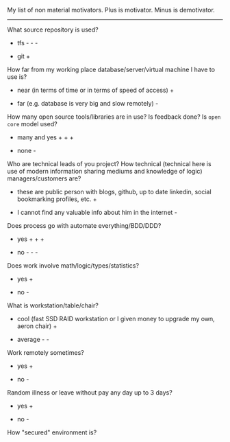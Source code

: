 
My list of non material motivators. Plus is motivator. Minus is demotivator.

---

What source repository is used?

* tfs - - -

* git +

How far  from my working place database/server/virtual machine I have to use is?

* near (in terms of time or in terms of speed of access) +

* far (e.g. database is very big and slow remotely) -

How many open source tools/libraries are in use? Is feedback done? Is `open core` model used?

* many and yes + + +

* none -

Who are technical leads of you project? How technical (technical here is use of modern information sharing mediums and knowledge of logic) managers/customers are?

* these are public person with blogs, github, up to date linkedin, social bookmarking profiles, etc.  +

* I cannot find any valuable info about him in the internet -

Does  process go with automate everything/BDD/DDD?

* yes + + + 

* no - - - 

Does work involve math/logic/types/statistics?

* yes +

* no -


What is workstation/table/chair?

* cool (fast SSD RAID workstation or I given money to upgrade my own, aeron chair) +

* average - -

Work remotely sometimes?

* yes +

* no -

Random illness or leave without pay any day up to 3 days?

* yes +

* no -

How "secured" environment is?  



